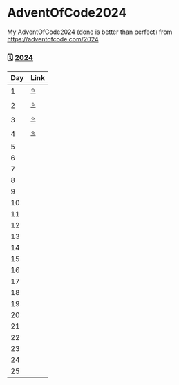 

# AdventOfCode2024
My AdventOfCode2024 (done is better than perfect) from https://adventofcode.com/2024

### 🗓️ [2024](https://adventofcode.com/2024)

| Day | Link |
|-----|------|
| 1   | [⭐](https://adventofcode.com/2024/day/1) |
| 2   | [⭐](https://adventofcode.com/2024/day/2) |
| 3   | [⭐](https://adventofcode.com/2024/day/3) |
| 4   | [⭐](https://adventofcode.com/2024/day/4) |
| 5   |  |
| 6   |  |
| 7   |  |
| 8  |  |
| 9   |  |
| 10  |  |
| 11  |  |
| 12  |  |
| 13  |  |
| 14 |  |
| 15  |  |
| 16  |  |
| 17  |  |
| 18  |  |
| 19  |  |
| 20  |  |
| 21  |  |
| 22  |  |
| 23  |  |
| 24  |  |
| 25  |  |
